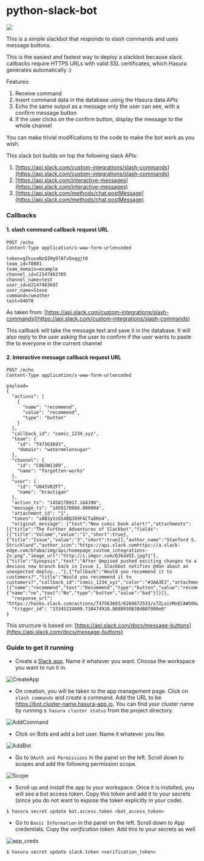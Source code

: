 # python-slack-bot

![](https://media.giphy.com/media/26u8yqs5WE4bINd3W/giphy.gif)

This is a simple slackbot that responds to slash commands and uses message buttons.

This is the easiest and fastest way to deploy a slackbot because slack callbacks require
HTTPS URLs with valid SSL certificates, which Hasura generates automatically :)

Features:

1. Receive command
2. Insert command data in the database using the Hasura data APIs
3. Echo the same output as a message only the user can see, with a confirm message button
4. If the user clicks on the confirm button, display the message to the whole channel

You can make trivial modifications to the code to make the bot work as you wish.

This slack bot builds on top the following slack APIs:

1. [https://api.slack.com/custom-integrations/slash-commands](https://api.slack.com/custom-integrations/slash-commands)
2. [https://api.slack.com/interactive-messages](https://api.slack.com/interactive-messages)
3. [https://api.slack.com/methods/chat.postMessage](https://api.slack.com/methods/chat.postMessage)

### Callbacks

#### 1. slash command callback request URL
 ```http
 POST /echo
 Content-Type application/x-www-form-urlencoded

 token=gIkuvaNzQIHg97ATvDxqgjtO
 team_id=T0001
 team_domain=example
 channel_id=C2147483705
 channel_name=test
 user_id=U2147483697
 user_name=Steve
 command=/weather
 text=94070
 ```

As taken from: [https://api.slack.com/custom-integrations/slash-commands](https://api.slack.com/custom-integrations/slash-commands)

This callback will take the message text and save it in the database.
It will also reply to the user asking the user to confirm if the user wants to paste the to everyone in the current channel

#### 2. Interactive message callback request URL

```http
POST /echo
Content-Type application/x-www-form-urlencoded

payload=
{
  "actions": [
    {
      "name": "recommend",
      "value": "recommend",
      "type": "button"
    }
  ],
  "callback_id": "comic_1234_xyz",
  "team": {
    "id": "T47563693",
    "domain": "watermelonsugar"
  },
  "channel": {
    "id": "C065W1189",
    "name": "forgotten-works"
  },
  "user": {
    "id": "U045VRZFT",
    "name": "brautigan"
  },
  "action_ts": "1458170917.164398",
  "message_ts": "1458170866.000004",
  "attachment_id": "1",
  "token": "xAB3yVzGS4BQ3O9FACTa8Ho4",
  "original_message": {"text":"New comic book alert!","attachments":[{"title":"The Further Adventures of Slackbot","fields":[{"title":"Volume","value":"1","short":true},{"title":"Issue","value":"3","short":true}],"author_name":"Stanford S. Strickland","author_icon":"https://api.slack.comhttps://a.slack-edge.com/bfaba/img/api/homepage_custom_integrations-2x.png","image_url":"http://i.imgur.com/OJkaVOI.jpg?1"},{"title":"Synopsis","text":"After @episod pushed exciting changes to a devious new branch back in Issue 1, Slackbot notifies @don about an unexpected deploy..."},{"fallback":"Would you recommend it to customers?","title":"Would you recommend it to customers?","callback_id":"comic_1234_xyz","color":"#3AA3E3","attachment_type":"default","actions":[{"name":"recommend","text":"Recommend","type":"button","value":"recommend"},{"name":"no","text":"No","type":"button","value":"bad"}]}]},
  "response_url": "https://hooks.slack.com/actions/T47563693/6204672533/x7ZLaiVMoECAW50Gw1ZYAXEM",
  "trigger_id": "13345224609.738474920.8088930838d88f008e0"
}
```

This structure is based on: [https://api.slack.com/docs/message-buttons](https://api.slack.com/docs/message-buttons)

### Guide to get it running

- Create a [Slack app](https://api.slack.com/slack-apps). Name it whatever you want. Choose the workspace you want to run it in. 

![CreateApp](https://github.com/coco98/python-slack-bot/raw/master/readme-assets/create_app.png)

- On creation, you will be taken to the app management page. Click on `slash commands` and create a command. Add the URL to be https://bot.cluster-name.hasura-app.io. You can find your cluster name by running `$ hasura cluster status` from the project directory.

![AddCommand](https://github.com/coco98/python-slack-bot/raw/master/readme-assets/add_command.png)

- Click on Bots and add a bot user. Name it whatever you like.

![AddBot](https://github.com/coco98/python-slack-bot/raw/master/readme-assets/add_bot.png)

- Go to `OAuth and Permissions` in the panel on the left. Scroll down to scopes and add the following permission scope.

![Scope](https://github.com/coco98/python-slack-bot/raw/master/readme-assets/scope.png)

- Scroll up and install the app to your workspace. Once it is installed, you will see a bot access token. Copy this token and add it to your secrets (since you do not want to expose the token explicitly in your code).

```
$ hasura secret update bot.access.token <bot_access_token>
```

- Go to `Basic Information` in the panel on the left. Scroll down to App credentials. Copy the 
*verification token*. Add this to your secrets as well

![app_creds](https://github.com/coco98/python-slack-bot/raw/master/readme-assets/app_creds.png)

```
$ hasura secret update slack.token <verification_token>
```

